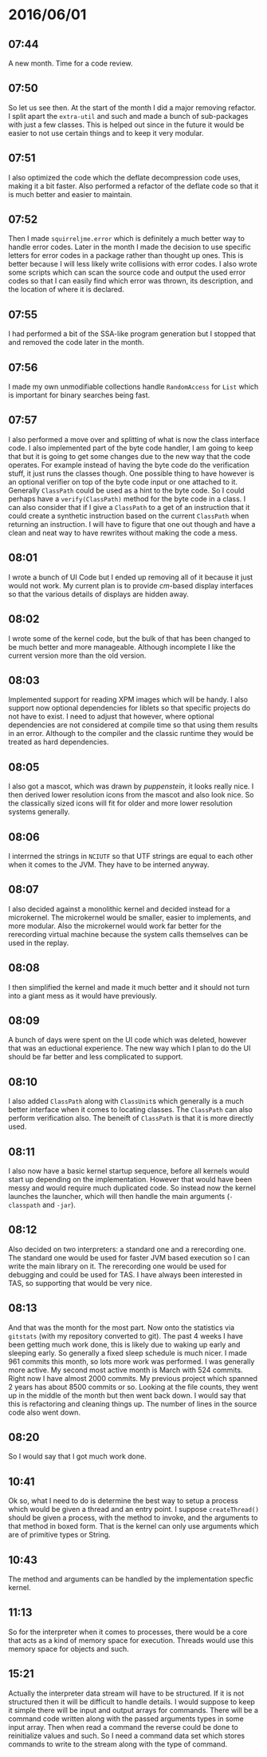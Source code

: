 # 2016/06/01

## 07:44

A new month. Time for a code review.

## 07:50

So let us see then. At the start of the month I did a major removing refactor.
I split apart the `extra-util` and such and made a bunch of sub-packages with
just a few classes. This is helped out since in the future it would be easier
to not use certain things and to keep it very modular.

## 07:51

I also optimized the code which the deflate decompression code uses, making it
a bit faster. Also performed a refactor of the deflate code so that it is much
better and easier to maintain.

## 07:52

Then I made `squirreljme.error` which is definitely a much better way to handle
error codes. Later in the month I made the decision to use specific letters
for error codes in a package rather than thought up ones. This is better
because I will less likely write collisions with error codes. I also wrote
some scripts which can scan the source code and output the used error codes
so that I can easily find which error was thrown, its description, and the
location of where it is declared.

## 07:55

I had performed a bit of the SSA-like program generation but I stopped that
and removed the code later in the month.

## 07:56

I made my own unmodifiable collections handle `RandomAccess` for `List` which
is important for binary searches being fast.

## 07:57

I also performed a move over and splitting of what is now the class interface
code. I also implemented part of the byte code handler, I am going to keep that
but it is going to get some changes due to the new way that the code operates.
For example instead of having the byte code do the verification stuff, it just
runs the classes though. One possible thing to have however is an optional
verifier on top of the byte code input or one attached to it. Generally
`ClassPath` could be used as a hint to the byte code. So I could perhaps have
a `verify(ClassPath)` method for the byte code in a class. I can also consider
that if I give a `ClassPath` to a get of an instruction that it could create
a synthetic instruction based on the current `ClassPath` when returning an
instruction. I will have to figure that one out though and have a clean and
neat way to have rewrites without making the code a mess.

## 08:01

I wrote a bunch of UI Code but I ended up removing all of it because it just
would not work. My current plan is to provide _cm_-based display interfaces so
that the various details of displays are hidden away.

## 08:02

I wrote some of the kernel code, but the bulk of that has been changed to be
much better and more manageable. Although incomplete I like the current
version more than the old version.

## 08:03

Implemented support for reading XPM images which will be handy. I also support
now optional dependencies for liblets so that specific projects do not have to
exist. I need to adjust that however, where optional dependencies are not
considered at compile time so that using them results in an error. Although to
the compiler and the classic runtime they would be treated as hard
dependencies.

## 08:05

I also got a mascot, which was drawn by _puppenstein_, it looks really nice.
I then derived lower resolution icons from the mascot and also look nice. So
the classically sized icons will fit for older and more lower resolution
systems generally.

## 08:06

I interrned the strings in `NCIUTF` so that UTF strings are equal to each
other when it comes to the JVM. They have to be interned anyway.

## 08:07

I also decided against a monolithic kernel and decided instead for a
microkernel. The microkernel would be smaller, easier to implements, and
more modular. Also the microkernel would work far better for the rerecording
virtual machine because the system calls themselves can be used in the replay.

## 08:08

I then simplified the kernel and made it much better and it should not turn
into a giant mess as it would have previously.

## 08:09

A bunch of days were spent on the UI code which was deleted, however that was
an eductional experience. The new way which I plan to do the UI should be far
better and less complicated to support.

## 08:10

I also added `ClassPath` along with `ClassUnit`s which generally is a much
better interface when it comes to locating classes. The `ClassPath` can also
perform verification also. The beneift of `ClassPath` is that it is more
directly used.

## 08:11

I also now have a basic kernel startup sequence, before all kernels would
start up depending on the implementation. However that would have been messy
and would require much duplicated code. So instead now the kernel launches the
launcher, which will then handle the main arguments (`-classpath` and `-jar`).

## 08:12

Also decided on two interpreters: a standard one and a rerecording one. The
standard one would be used for faster JVM based execution so I can write the
main library on it. The rerecording one would be used for debugging and could
be used for TAS. I have always been interested in TAS, so supporting that would
be very nice.

## 08:13

And that was the month for the most part. Now onto the statistics via
`gitstats` (with my repository converted to git). The past 4 weeks I have been
getting much work done, this is likely due to waking up early and sleeping
early. So generally a fixed sleep schedule is much nicer. I made 961 commits
this month, so lots more work was performed. I was generally more active. My
second most active month is March with 524 commits. Right now I have almost
2000 commits. My previous project which spanned 2 years has about 8500 commits
or so. Looking at the file counts, they went up in the middle of the month
but then went back down. I would say that this is refactoring and cleaning
things up. The number of lines in the source code also went down.

## 08:20

So I would say that I got much work done.

## 10:41

Ok so, what I need to do is determine the best way to setup a process which
would be given a thread and an entry point. I suppose `createThread()` should
be given a process, with the method to invoke, and the arguments to that
method in boxed form. That is the kernel can only use arguments which are of
primitive types or String.

## 10:43

The method and arguments can be handled by the implementation specfic kernel.

## 11:13

So for the interpreter when it comes to processes, there would be a core that
acts as a kind of memory space for execution. Threads would use this memory
space for objects and such.

## 15:21

Actually the interpreter data stream will have to be structured. If it is not
structured then it will be difficult to handle details. I would suppose to keep
it simple there will be input and output arrays for commands. There will be a
command code written along with the passed arguments types in some input
array. Then when read a command the reverse could be done to reinitialize
values and such. So I need a command data set which stores commands to write to
the stream along with the type of command.

